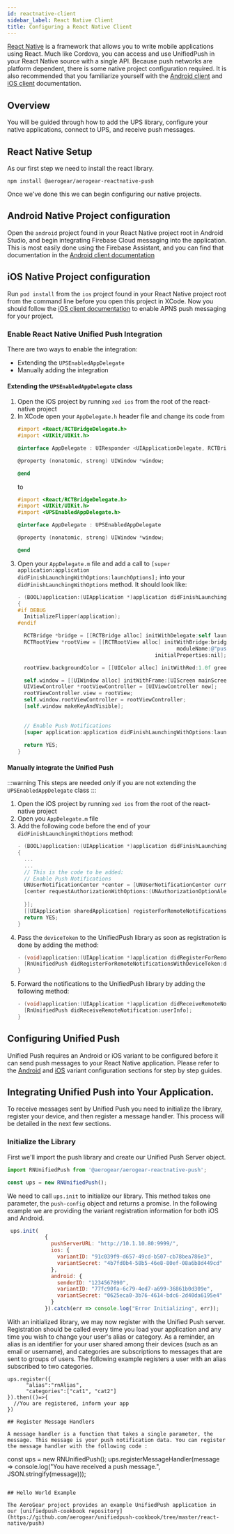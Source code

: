 ```yaml
---
id: reactnative-client
sidebar_label: React Native Client
title: Configuring a React Native Client
---
```

[React Native](reactnative.dev) is a framework that allows you to write mobile applications using React. Much like Cordova, you can access and use UnifiedPush in your React Native source with a single API. Because push networks are platform dependent, there is some native project configuration required. It is also recommended that you familiarize yourself with the [Android client](./android-client) and [iOS client](./ios-client) documentation.

## Overview
You will be guided through how to add the UPS library, configure your native applications, connect to UPS, and receive push messages. 

## React Native Setup
As our first step we need to install the react library.

```npm install @aerogear/aerogear-reactnative-push```

Once we've done this we can begin configuring our native projects. 

## Android Native Project configuration

Open the `android` project found in your React Native project root in Android Studio, and begin integrating Firebase Cloud messaging into the application. This is most easily done using the Firebase Assistant, and you can find that documentation in the [Android client documentation](./android-client)


## iOS Native Project configuration

Run `pod install` from the `ios` project found in your React Native project root from the command line before you open this project in XCode. 
Now you should follow the [iOS client documentation](./ios-client#add-required-capabilities) to enable APNS push messaging for your project.

### Enable React Native Unified Push Integration 

There are two ways to enable the integration:
* Extending the `UPSEnabledAppDelegate`
* Manually adding the integration

#### Extending the `UPSEnabledAppDelegate` class

1. Open the iOS project by running `xed ios` from the root of the react-native project
2. In XCode open your `AppDelegate.h` header file and change its code from
    ```objective-c
    #import <React/RCTBridgeDelegate.h>
    #import <UIKit/UIKit.h>

    @interface AppDelegate : UIResponder <UIApplicationDelegate, RCTBridgeDelegate>

    @property (nonatomic, strong) UIWindow *window;

    @end
    ```
    to
    ```objective-c
    #import <React/RCTBridgeDelegate.h>
    #import <UIKit/UIKit.h>
    #import <UPSEnabledAppDelegate.h>

    @interface AppDelegate : UPSEnabledAppDelegate

    @property (nonatomic, strong) UIWindow *window;

    @end
    ```
3. Open your `AppDelegate.m` file and add a call to `[super application:application didFinishLaunchingWithOptions:launchOptions];` into your `didFinishLaunchingWithOptions` method. It should look like:
    ```objective-c
    - (BOOL)application:(UIApplication *)application didFinishLaunchingWithOptions:(NSDictionary *)launchOptions
    {
    #if DEBUG
      InitializeFlipper(application);
    #endif
    
      RCTBridge *bridge = [[RCTBridge alloc] initWithDelegate:self launchOptions:launchOptions];
      RCTRootView *rootView = [[RCTRootView alloc] initWithBridge:bridge
                                                       moduleName:@"push"
                                                initialProperties:nil];
    
      rootView.backgroundColor = [[UIColor alloc] initWithRed:1.0f green:1.0f blue:1.0f alpha:1];
    
      self.window = [[UIWindow alloc] initWithFrame:[UIScreen mainScreen].bounds];
      UIViewController *rootViewController = [UIViewController new];
      rootViewController.view = rootView;
      self.window.rootViewController = rootViewController;
      [self.window makeKeyAndVisible];
      
      
      // Enable Push Notifications
      [super application:application didFinishLaunchingWithOptions:launchOptions];
      
      return YES;
    }
    ```
   
#### Manually integrate the Unified Push
:::warning
This steps are needed *only* if you are not extending the `UPSEnabledAppDelegate` class
:::

1. Open the iOS project by running `xed ios` from the root of the react-native project
2. Open you `AppDelegate.m` file
3. Add the following code before the end of your `didFinishLaunchingWithOptions` method:
    ```objective-c
    - (BOOL)application:(UIApplication *)application didFinishLaunchingWithOptions:(NSDictionary *)launchOptions
    {
      ...
      ...
      // This is the code to be added:
      // Enable Push Notifications
      UNUserNotificationCenter *center = [UNUserNotificationCenter currentNotificationCenter];
      [center requestAuthorizationWithOptions:(UNAuthorizationOptionAlert + UNAuthorizationOptionBadge + UNAuthorizationOptionSound) completionHandler:^(BOOL granted, NSError * _Nullable error) {
      
      }];
      [[UIApplication sharedApplication] registerForRemoteNotifications];
      return YES;
    }
    ```
4. Pass the `deviceToken` to the UnifiedPush library as soon as registration is done by adding the method:
    ```objective-c
    - (void)application:(UIApplication *)application didRegisterForRemoteNotificationsWithDeviceToken:(NSData *)deviceToken {
      [RnUnifiedPush didRegisterForRemoteNotificationsWithDeviceToken:deviceToken];
    }
    ```
5. Forward the notifications to the UnifiedPush library by adding the following method:
    ```objective-c
    - (void)application:(UIApplication *)application didReceiveRemoteNotification:(NSDictionary *)userInfo fetchCompletionHandler:(void (^)(UIBackgroundFetchResult))completionHandler {
      [RnUnifiedPush didReceiveRemoteNotification:userInfo];
    }
    ```


## Configuring Unified Push

Unified Push requires an Android or iOS variant to be configured before it can send push messages to your React Native application. Please refer to the [Android](../variants/android) and [iOS](../variants/ios) variant configuration sections for step by step guides.

## Integrating Unified Push into Your Application.

To receive messages sent by Unified Push you need to initialize the library, register your device, and then register a message handler. This process will be detailed in the next few sections.

### Initialize the Library

First we'll import the push library and create our Unified Push Server object.

```javascript
import RNUnifiedPush from '@aerogear/aerogear-reactnative-push';

const ups = new RNUnifiedPush();
```

We need to call `ups.init` to initialize our library. This method takes one parameter, the `push-config` object and returns a promise. In the following example we are providing the variant registration information for both iOS and Android. 
```javascript
 ups.init(
            { 
              pushServerURL: "http://10.1.10.80:9999/",
              ios: {
                variantID: "91c039f9-d657-49cd-b507-cb78bea786e3",
                variantSecret: "4b7fd0b4-58b5-46e8-80ef-08a6b8d449cd"
              }, 
              android: {
                senderID: "1234567890",
                variantID: "77fc90fa-6c79-4ed7-a699-36861b0d309e",
                variantSecret: "0625eca0-3b76-4614-bdc6-2d40da6195e4"
              }
            }).catch(err => console.log("Error Initializing", err));
```

With an initialized library, we may now register with the Unified Push server. Registration should be called every time you load your application and any time you wish to change your user's alias or category. As a reminder, an alias is an identifier for your user shared among their devices (such as an email or username), and categories are subscriptions to messages that are sent to groups of users. The following example registers a user with an alias subscribed to two categories.

```
ups.register({
      "alias":"rnAlias",
      "categories":["cat1", "cat2"]
}).then(()=>{
  //You are registered, inform your app
})

## Register Message Handlers

A message handler is a function that takes a single parameter, the message. This message is your push notification data. You can register the message handler with the following code : 

```
const ups = new RNUnifiedPush();
ups.registerMessageHandler(message => console.log("You have received a push message.",  JSON.stringify(message)));
```

## Hello World Example

The AeroGear project provides an example UnifiedPush application in our [unifiedpush-cookbook repository](https://github.com/aerogear/unifiedpush-cookbook/tree/master/react-native/push)
